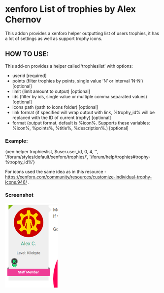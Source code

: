 # xenforo List of trophies by Alex Chernov
This addon provides a xenforo helper outputting list of users trophies, it has a lot of settings as well as support trophy icons. 

## HOW TO USE:

This add-on provides a helper called ‘trophieslist’ with options:
- userid [required]
- points (filter trophies by points, single value ’N’ or interval ’N-N’) [optional]
- limit (limit amount to output) [optional]
- ids (filter by ids, single value or multiple comma separated values) [optional]
- icons path (path to icons folder) [optional]
- link format (if specified will wrap output with link, %trophy_id% will be replaced with the ID of current trophy) [optional]
- format (output format, default is %icon%. Supports these variables: %icon%, %points%, %title%, %description%.) [optional]

### Example: 
{xen:helper trophieslist, $user.user_id, 0, 4, '', '/forum/styles/default/xenforo/trophies/', '/forum/help/trophies#trophy-%trophy_id%’}

For icons used the same idea as in this resource - https://xenforo.com/community/resources/customize-individual-trophy-icons.946/ .

### Screenshot
![Usage example](screenshot.png)
